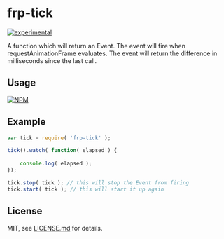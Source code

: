 # frp-tick

[![experimental](http://badges.github.io/stability-badges/dist/experimental.svg)](http://github.com/badges/stability-badges)

A function which will return an Event. The event will fire when requestAnimationFrame evaluates. The event will return the difference in milliseconds since the last call.

## Usage

[![NPM](https://nodei.co/npm/frp-tick.png)](https://www.npmjs.com/package/frp-tick)

## Example

```javascript
var tick = require( 'frp-tick' );

tick().watch( function( elapsed ) {
	
	console.log( elapsed );
});

tick.stop( tick ); // this will stop the Event from firing
tick.start( tick ); // this will start it up again 
```

## License

MIT, see [LICENSE.md](http://github.com/jam3/frp-raf/blob/master/LICENSE) for details.
